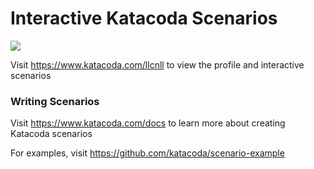 # Interactive Katacoda Scenarios

[![](http://shields.katacoda.com/katacoda/llcnll/count.svg)](https://www.katacoda.com/llcnll "Get your profile on Katacoda.com")

Visit https://www.katacoda.com/llcnll to view the profile and interactive scenarios

### Writing Scenarios
Visit https://www.katacoda.com/docs to learn more about creating Katacoda scenarios

For examples, visit https://github.com/katacoda/scenario-example
